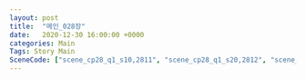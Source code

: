 ```yaml
---
layout: post
title:  "메인_028장"
date:   2020-12-30 16:00:00 +0000
categories: Main
Tags: Story Main
SceneCode: ["scene_cp28_q1_s10,2811", "scene_cp28_q1_s20,2812", "scene_cp28_q2_s10,2821", "scene_cp28_q2_s20,2822", "scene_cp28_q3_s10,2831", "scene_cp28_q3_s20,2832", "scene_cp28_q4_s10,2841", "scene_cp28_q4_s20,2842", "scene_cp28_q4_s30,2843"]
---
```

